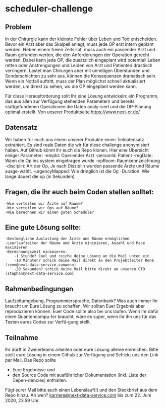 # scheduler-challenge

## Problem

In der Chirurgie kann der kleinste Fehler über Leben und Tod entscheiden. Bevor ein Arzt aber das Skalpell anlegt, muss jede OP erst intern geplant werden. Neben einem freien Zeits-lot, muss auch ein passender Arzt und Raum gefunden werten, die den Anforderungen der Operation gerecht werden. Dabei kann jede OP, die zusätzlich eingeplant wird potentiell Leben retten oder Anstrengungen und Leiden von Arzt und Patienten drastisch verringern. Lastet man Chirurgen aber mit unnötigen Überstunden und Sonderschichten zu sehr aus, können die Konsequenzen dramatisch sein. Wenn ein Notfall auftritt, muss der Plan möglichst schnell aktualisiert werden, um direkt zu sehen, wo die OP eingeplant werden kann.

Für diese Herausforderung  sollt Ihr eine Lösung entwickeln: ein  Programm, das aus allen zur Verfügung stehenden Parametern und bereits stattgefundenen Operationen die Daten analy-siert und die OP-Planung optimal erstellt.
Von unserer Produktseite <https://www.next-or.de/> 

## Datensatz

Wir haben für euch aus einem unserer Produkte einen Teildatensatz extrahiert. Es sind reale Daten die wir für diese challenge anonymisiert haben. Auf Github <link> könnt ihr euch die Repo klonen. Hier eine Übersicht einiger Parameter:
-empId: Operiender Arzt
-personId: Patient
-regDate: Wann die Op ins system eingetragen wurde
-opRoom: Raumkennzeichnung
-disciplin: Art der Op, Je nach Disziplin wurden passende Ärzte und Räume ausge-wählt. 
-urgencyMapped: Wie dringlich ist die Op
-Duration: Wie lange dauert die op (in Sekunden)


## Fragen, die ihr euch beim Coden stellen solltet:

	-Wie verteilen wir Ärzte auf Räume?
	-Wie verteilen wir Ops auf Räume?
	-Wie berechnen wir einen guten Schedule?


## Eine gute Lösung sollte:

	-Bestmögliche Auslastung der Ärzte und Räume ermöglichen
	-Leerlaufzeiten der Räume und Ärzte minimieren, Anzahl und Pace maximieren
	-Berechnungszeit minimieren:
		-1 Stunde? Cool und reiche deine Lösung an die Mail unten ein
		-10 Minuten? schick deine Mail direkt an den Projektleiter René (rene@next-data-service.comwenn) 
		-20 Sekunden? schick deine Mail bitte direkt an unseren CTO (stephan@next-data-service.com)


## Rahmenbedingungen

Laufzeitumgebung, Programmiersprache, Datenbank? Was auch immer Ihr braucht um Eure Lösung zu schaffen. Wir sollten Euer Ergebnis aber reproduzieren können. Euer Code sollte also bei uns laufen. Wenn Ihr dafür einen Quantencompu-ter braucht, wäre es super, wenn ihr ihn uns für das Testen eures Codes zur Verfü-gung stellt.

## Teilnahme

Ihr dürft in Zweierteams arbeiten oder eure Lösung alleine einreichen.
Bitte stellt eure Lösung in einem Github zur Verfügung und Schickt uns den Link per Mail. Das Repo sollte

- Eure Ergebnisse und 
- den Source Code mit ausführlicher Dokumentation (inkl. Liste der Depen-dencies) enthalten. 

Fügt eurer Mail bitte auch einen Lebenslauf(!) und den Steckbrief aus dem Repo hinzu. An wen? karriere@next-data-service.com
bis zum 22. Juni 2020, 23.59 Uhr.
